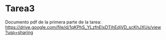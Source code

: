 # Tarea3

Documento pdf de la primera parte de la tarea: https://drive.google.com/file/d/1qKPhS_YLzfnElxDTihEdjVD_scKhJXUs/view?usp=sharing
